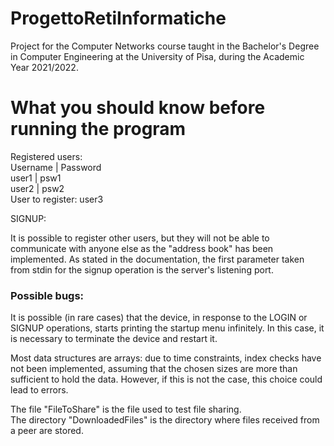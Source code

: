 # ProgettoRetiInformatiche
Project for the Computer Networks course taught in the Bachelor's Degree in Computer Engineering at the University of Pisa, during the Academic Year 2021/2022.


# What you should know before running the program

Registered users:<br>
Username | Password<br>
user1 | psw1<br>
user2 | psw2<br>
User to register: user3<br>

SIGNUP:<br>

It is possible to register other users, but they will not be able to communicate with anyone else as the "address book" has been implemented.
As stated in the documentation, the first parameter taken from stdin for the signup operation is the server's listening port.

### Possible bugs:
It is possible (in rare cases) that the device, in response to the LOGIN or SIGNUP operations, starts printing the startup menu infinitely. In this case, it is necessary to terminate the device and restart it.<br>

Most data structures are arrays: due to time constraints, index checks have not been implemented, assuming that the chosen sizes are more than sufficient to hold the data. However, if this is not the case, this choice could lead to errors.<br>

The file "FileToShare" is the file used to test file sharing.<br>
The directory "DownloadedFiles" is the directory where files received from a peer are stored.<br>
